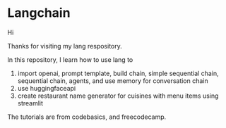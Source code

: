 # Langchain

Hi

Thanks for visiting my lang respository.

In this repository, I learn how to use lang to

1. import openai, prompt template, build chain, simple sequential chain, sequential chain, agents, and use memory for conversation chain
2. use huggingfaceapi
3. create restaurant name generator for cuisines with menu items using streamlit

The tutorials are from codebasics, and freecodecamp. 
